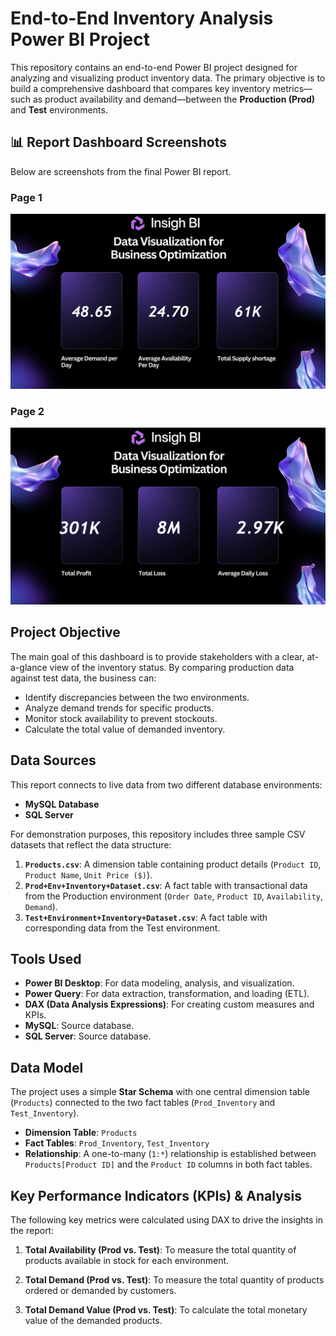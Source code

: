 # End-to-End Inventory Analysis Power BI Project

This repository contains an end-to-end Power BI project designed for analyzing and visualizing product inventory data. The primary objective is to build a comprehensive dashboard that compares key inventory metrics—such as product availability and demand—between the **Production (Prod)** and **Test** environments.

## 📊 Report Dashboard Screenshots

Below are screenshots from the final Power BI report.

### Page 1
![Page 1](page1.png)

### Page 2
![Page 2](page2.png)


## Project Objective

The main goal of this dashboard is to provide stakeholders with a clear, at-a-glance view of the inventory status. By comparing production data against test data, the business can:
* Identify discrepancies between the two environments.
* Analyze demand trends for specific products.
* Monitor stock availability to prevent stockouts.
* Calculate the total value of demanded inventory.

## Data Sources

This report connects to live data from two different database environments:
* **MySQL Database**
* **SQL Server**

For demonstration purposes, this repository includes three sample CSV datasets that reflect the data structure:
1.  **`Products.csv`**: A dimension table containing product details (`Product ID`, `Product Name`, `Unit Price ($)`).
2.  **`Prod+Env+Inventory+Dataset.csv`**: A fact table with transactional data from the Production environment (`Order Date`, `Product ID`, `Availability`, `Demand`).
3.  **`Test+Environment+Inventory+Dataset.csv`**: A fact table with corresponding data from the Test environment.

## Tools Used

* **Power BI Desktop**: For data modeling, analysis, and visualization.
* **Power Query**: For data extraction, transformation, and loading (ETL).
* **DAX (Data Analysis Expressions)**: For creating custom measures and KPIs.
* **MySQL**: Source database.
* **SQL Server**: Source database.

## Data Model

The project uses a simple **Star Schema** with one central dimension table (`Products`) connected to the two fact tables (`Prod_Inventory` and `Test_Inventory`).

* **Dimension Table**: `Products`
* **Fact Tables**: `Prod_Inventory`, `Test_Inventory`
* **Relationship**: A one-to-many (`1:*`) relationship is established between `Products[Product ID]` and the `Product ID` columns in both fact tables.



## Key Performance Indicators (KPIs) & Analysis

The following key metrics were calculated using DAX to drive the insights in the report:

1.  **Total Availability (Prod vs. Test)**:
     To measure the total quantity of products available in stock for each environment.
    

2.  **Total Demand (Prod vs. Test)**:
     To measure the total quantity of products ordered or demanded by customers.
    
3.  **Total Demand Value (Prod vs. Test)**:
    To calculate the total monetary value of the demanded products.
    



